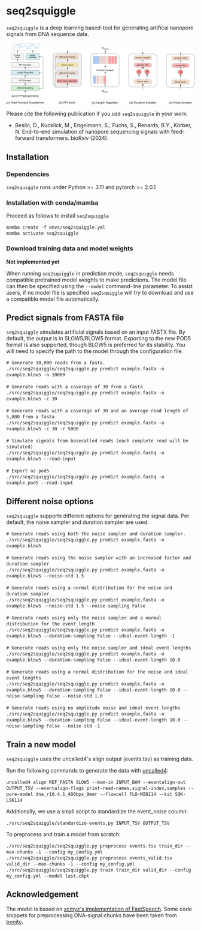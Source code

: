 # seq2squiggle

`seq2squiggle` is a deep learning based-tool for generating artifical nanopore signals from DNA sequence data.

<img src="/img/seq2squiggle_architecture.png" width="750">


Please cite the following publication if you use `seq2squiggle` in your work:
- Beslic,  D., Kucklick, M., Engelmann, S., Fuchs, S., Renards, B.Y., Körber, N. End-to-end simulation of nanopore sequencing signals with feed-forward transformers. bioRxiv (2024).

## Installation 

### Dependencies

`seq2squiggle` runs under Python >= 3.11 and pytorch >= 2.0.1

### Installation with conda/mamba
Proceed as follows to install `seq2squiggle`

```
mamba create -f envs/seq2squiggle.yml
mamba activate seq2squiggle
```

### Download training data and model weights
**Not implemented yet**

When running `seq2squiggle` in prediction mode, `seq2squiggle` needs compatible pretrained model weights to make predictions. The model file can then be specified using the `--model` command-line parameter. To assist users, if no model file is specified `seq2squiggle` will try to download and use a compatible model file automatically.


## Predict signals from FASTA file
`seq2squiggle` simulates artificial signals based on an input FASTX file. By default, the output is in SLOW5/BLOW5 format. Exporting to the new POD5 format is also supported, though BLOW5 is preferred for its stability. You will need to specify the path to the model through the configuration file.

```
# Generate 10,000 reads from a fasta. 
./src/seq2squiggle/seq2squiggle.py predict example.fasta -o example.blow5 -n 10000

# Generate reads with a coverage of 30 from a fasta
./src/seq2squiggle/seq2squiggle.py predict example.fasta -o example.blow5 -c 30

# Generate reads with a coverage of 30 and an average read length of 5,000 from a fasta
./src/seq2squiggle/seq2squiggle.py predict example.fasta -o example.blow5 -c 30 -r 5000

# Simulate signals from basecalled reads (each complete read will be simulated)
./src/seq2squiggle/seq2squiggle.py predict example.fastq -o example.blow5 --read-input

# Export as pod5
./src/seq2squiggle/seq2squiggle.py predict example.fastq -o example.pod5 --read-input

```


## Different noise options
`seq2squiggle` supports different options for generating the signal data.
Per default, the noise sampler and duration sampler are used.

```
# Generate reads using both the noise sampler and duration sampler. 
./src/seq2squiggle/seq2squiggle.py predict example.fasta -o example.blow5

# Generate reads using the noise sampler with an increased factor and duration sampler
./src/seq2squiggle/seq2squiggle.py predict example.fasta -o example.blow5 --noise-std 1.5

# Generate reads using a normal distribution for the noise and duration sampler
./src/seq2squiggle/seq2squiggle.py predict example.fasta -o example.blow5 --noise-std 1.5 --noise-sampling False

# Generate reads using only the noise sampler and a normal distribution for the event length 
./src/seq2squiggle/seq2squiggle.py predict example.fasta -o example.blow5 --duration-sampling False --ideal-event-length -1

# Generate reads using only the noise sampler and ideal event lengths 
./src/seq2squiggle/seq2squiggle.py predict example.fasta -o example.blow5 --duration-sampling False --ideal-event-length 10.0

# Generate reads using a normal distribution for the noise and ideal event lengths
./src/seq2squiggle/seq2squiggle.py predict example.fasta -o example.blow5 --duration-sampling False --ideal-event-length 10.0 --noise-sampling False --noise-std 1.0

# Generate reads using no amplitude noise and ideal event lengths
./src/seq2squiggle/seq2squiggle.py predict example.fasta -o example.blow5 --duration-sampling False --ideal-event-length 10.0 --noise-sampling False --noise-std -1
```

## Train a new model
`seq2squiggle` uses the uncalled4's align output (events.tsv) as training data. 

Run the following commands to generate the data with [uncalled4](https://github.com/skovaka/uncalled4):
```
uncalled4 align REF_FASTA SLOW5 --bam-in INPUT_BAM --eventalign-out OUTPUT_TSV --eventalign-flags print-read-names,signal-index,samples --pore-model dna_r10.4.1_400bps_9mer --flowcell FLO-MIN114 --kit SQK-LSK114
```

Additionally, we use a small script to standardize the event_noise column:
```
./src/seq2squiggle/standardize-events.py INPUT_TSV OUTPUT_TSV
```

To preprocess and train a model from scratch:
```
./src/seq2squiggle/seq2squiggle.py preprocess events.tsv train_dir --max-chunks -1 --config my_config.yml
./src/seq2squiggle/seq2squiggle.py preprocess events_valid.tsv valid_dir --max-chunks -1 --config my_config.yml
./src/seq2squiggle/seq2squiggle.py train train_dir valid_dir --config my_config.yml --model last.ckpt
```

## Acknowledgement
The model is based on [xcmyz's implementation of FastSpeech](https://github.com/xcmyz/FastSpeech). Some code snippets for preprocessing DNA-signal chunks have been taken from [bonito](https://github.com/nanoporetech/bonito). 
